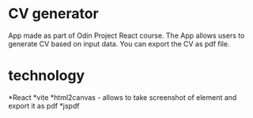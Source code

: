 # CV generator 
App made as part of Odin Project React course. The App allows users to generate CV based on input data. You can export the CV as pdf file.

# technology

*React 
*vite 
*html2canvas - allows to take screenshot of element and export it as pdf
*jspdf

 
